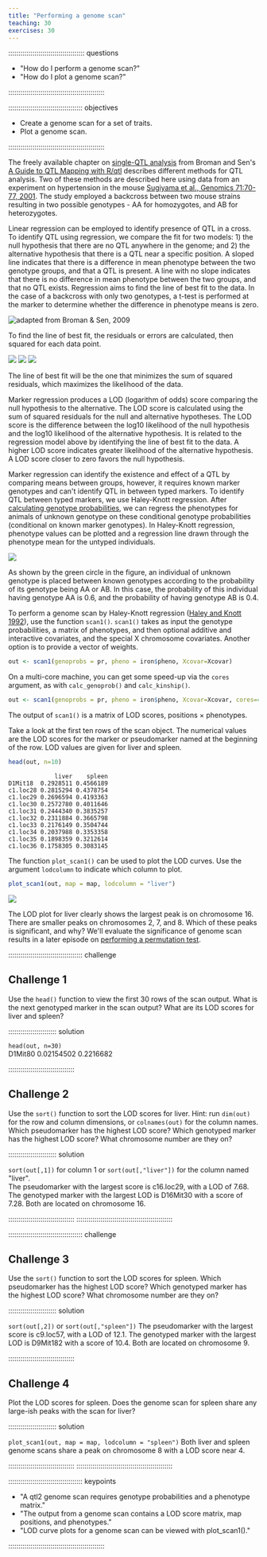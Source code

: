 ```yaml
---
title: "Performing a genome scan"
teaching: 30
exercises: 30
---
```


:::::::::::::::::::::::::::::::::::::: questions 

- "How do I perform a genome scan?"
- "How do I plot a genome scan?"

::::::::::::::::::::::::::::::::::::::::::::::::

::::::::::::::::::::::::::::::::::::: objectives

- Create a genome scan for a set of traits.
- Plot a genome scan.

::::::::::::::::::::::::::::::::::::::::::::::::




The freely available chapter on 
[single-QTL analysis](http://www.rqtl.org/book/rqtlbook_ch04.pdf) 
from Broman and Sen's 
[A Guide to QTL Mapping with R/qtl](http://www.rqtl.org/book/) describes 
different methods for QTL analysis. Two of these methods are described here 
using data from an experiment on hypertension in the mouse 
[Sugiyama et al., Genomics 71:70-77, 2001](https://s3.amazonaws.com/academia.edu.documents/45963759/geno.2000.640120160526-29022-36mpgg.pdf?AWSAccessKeyId=AKIAIWOWYYGZ2Y53UL3A&Expires=1513786158&Signature=rtodlYwe0LDmYZFOm1ejvZjZhQ0%3D&response-content-disposition=inline%3B%20filename%3DConcordance_of_murine_quantitative_trait.pdf). 
The study employed a backcross between two mouse strains resulting in two 
possible genotypes - AA for homozygotes, and AB for heterozygotes. 

Linear regression can be employed to identify presence of QTL in a cross. To 
identify QTL using regression, we compare the fit for two models: 1) the null 
hypothesis that there are no QTL anywhere in the genome; and 2) the alternative 
hypothesis that there is a QTL near a specific position. A sloped line indicates 
that there is a difference in mean phenotype between the two genotype groups, 
and that a QTL is present. A line with no slope indicates that there is no 
difference in mean phenotype between the two groups, and that no QTL exists. 
Regression aims to find the line of best fit to the data. In the case of a 
backcross with only two genotypes, a t-test is performed at the marker to 
determine whether the difference in phenotype means is zero.

![adapted from Broman & Sen, 2009](../fig/nullvalt.png)

To find the line of best fit, the residuals or errors are calculated, then 
squared for each data point.

![](../fig/residual.png)
![](../fig/squared-residual.png)
![](../fig/null.png)

The line of best fit will be the one that minimizes the sum of squared 
residuals, which maximizes the likelihood of the data. 

Marker regression produces a LOD (logarithm of odds) score comparing the null 
hypothesis to the alternative. The LOD score is calculated using the sum of 
squared residuals for the null and alternative hypotheses. The LOD score is the 
difference between the log10 likelihood of the null hypothesis and the log10 
likelihood of the alternative hypothesis. It is related to the regression model 
above by identifying the line of best fit to the data. A higher LOD score 
indicates greater likelihood of the alternative hypothesis. A LOD score closer 
to zero favors the null hypothesis. 

Marker regression can identify the existence and effect of a QTL by comparing 
means between groups, however, it requires known marker genotypes and can't 
identify QTL in between typed markers. To identify QTL between typed markers, we 
use Haley-Knott regression. After 
[calculating genotype probabilities](https://smcclatchy.github.io/mapping/03-calc-genoprob/), 
we can regress the phenotypes for animals of unknown genotype on these 
conditional genotype probabilities (conditional on known marker genotypes). In 
Haley-Knott regression, phenotype values can be plotted and a regression line 
drawn through the phenotype mean for the untyped individuals.

![](../fig/hk-regress.png)

As shown by the green circle in the figure, an individual of unknown genotype is 
placed between known genotypes according to the probability of its genotype 
being AA or AB. In this case, the probability of this individual having genotype
AA is 0.6, and the probability of having genotype AB is 0.4.

To perform a genome scan by Haley-Knott regression
([Haley and Knott 1992](https://www.ncbi.nlm.nih.gov/pubmed/16718932)),
use the function `scan1()`.  `scan1()` takes as input the genotype 
probabilities, a matrix of phenotypes, and then optional additive and 
interactive covariates, and the special X chromosome covariates. Another option 
is to provide a vector of weights.


``` r
out <- scan1(genoprobs = pr, pheno = iron$pheno, Xcovar=Xcovar)
```

On a multi-core machine, you can get some speed-up via the `cores` argument, as 
with `calc_genoprob()` and `calc_kinship()`.


``` r
out <- scan1(genoprobs = pr, pheno = iron$pheno, Xcovar=Xcovar, cores=4)
```

The output of `scan1()` is a matrix of LOD scores, positions &times; phenotypes. 

Take a look at the first ten rows of the scan object. The numerical values are 
the LOD scores for the marker or pseudomarker named at the beginning of the row. 
LOD values are given for liver and spleen.


``` r
head(out, n=10)
```

``` output
             liver    spleen
D1Mit18  0.2928511 0.4566189
c1.loc28 0.2815294 0.4378754
c1.loc29 0.2696594 0.4193363
c1.loc30 0.2572780 0.4011646
c1.loc31 0.2444340 0.3835257
c1.loc32 0.2311884 0.3665798
c1.loc33 0.2176149 0.3504744
c1.loc34 0.2037988 0.3353358
c1.loc35 0.1898359 0.3212614
c1.loc36 0.1758305 0.3083145
```

The function `plot_scan1()` can be used to plot the LOD curves. Use the argument 
`lodcolumn` to indicate which column to plot.


``` r
plot_scan1(out, map = map, lodcolumn = "liver")
```


![](../fig/lod-plot.png)

The LOD plot for liver clearly shows the largest peak is on chromosome 16. There 
are smaller peaks on chromosomes 2, 7, and 8. Which of these peaks is 
significant, and why? We'll evaluate the significance of genome scan results in 
a later episode on 
[performing a permutation test](https://smcclatchy.github.io/mapping/10-perform-perm-test/).



::::::::::::::::::::::::::::::::::::: challenge 

## Challenge 1
Use the `head()` function to view the first 30 rows of the scan output. What is 
the next genotyped marker in the scan output? What are its LOD scores for liver 
and spleen?

:::::::::::::::::::::::: solution 

`head(out, n=30)`  
D1Mit80  0.02154502 0.2216682

:::::::::::::::::::::::::::::::::

## Challenge 2
Use the `sort()` function to sort the LOD scores for liver. Hint: run `dim(out)` 
for the row and column dimensions, or `colnames(out)` for the column names.   
Which pseudomarker has the highest LOD score? Which genotyped marker has the 
highest LOD score? What chromosome number are they on? 

:::::::::::::::::::::::: solution 

`sort(out[,1])` for column 1 or `sort(out[,"liver"])` for the column named 
"liver".  
The pseudomarker with the largest score is c16.loc29, with a LOD of 7.68. The 
genotyped marker with the largest LOD is D16Mit30 with a score of 7.28. Both are 
located on chromosome 16.

:::::::::::::::::::::::::::::::::
::::::::::::::::::::::::::::::::::::::::::::::::

::::::::::::::::::::::::::::::::::::: challenge 

## Challenge 3
Use the `sort()` function to sort the LOD scores for spleen. Which pseudomarker 
has the highest LOD score? Which genotyped marker has the highest LOD score? 
What chromosome number are they on? 

:::::::::::::::::::::::: solution 

`sort(out[,2])` or `sort(out[,"spleen"])`
The pseudomarker with the largest score is c9.loc57, with a LOD of 12.1. The 
genotyped marker with the largest LOD is D9Mit182 with a score of 10.4. Both are 
located on chromosome 9.

:::::::::::::::::::::::::::::::::

## Challenge 4

Plot the LOD scores for spleen. Does the genome scan for spleen share any 
large-ish peaks with the scan for liver?

:::::::::::::::::::::::: solution 

`plot_scan1(out, map = map, lodcolumn = "spleen")`
Both liver and spleen genome scans share a peak on chromosome 8 with a LOD score 
near 4.

:::::::::::::::::::::::::::::::::
::::::::::::::::::::::::::::::::::::::::::::::::


::::::::::::::::::::::::::::::::::::: keypoints 

- "A qtl2 genome scan requires genotype probabilities and a phenotype matrix."
- "The output from a genome scan contains a LOD score matrix, map positions, and phenotypes."
- "LOD curve plots for a genome scan can be viewed with plot_scan1()."

::::::::::::::::::::::::::::::::::::::::::::::::

